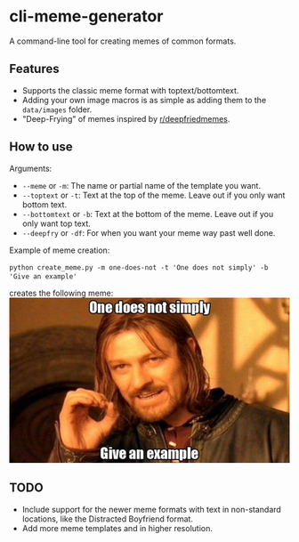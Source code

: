 # cli-meme-generator
A command-line tool for creating memes of common formats.  

## Features
* Supports the classic meme format with toptext/bottomtext.
* Adding your own image macros is as simple as adding them to the `data/images` folder.
* "Deep-Frying" of memes inspired by [r/deepfriedmemes](https://www.reddit.com/r/DeepFriedMemes/).

## How to use
Arguments:

* `--meme` or `-m`: The name or partial name of the template you want.
* `--toptext` or `-t`: Text at the top of the meme. Leave out if you only want bottom text.
* `--bottomtext` or `-b`: Text at the bottom of the meme. Leave out if you only want top text.
* `--deepfry` or `-df`: For when you want your meme way past well done.

Example of meme creation:
```
python create_meme.py -m one-does-not -t 'One does not simply' -b 'Give an example'
```
creates the following meme:  
![Example Meme](example.jpg)

## TODO
* Include support for the newer meme formats with text in non-standard locations, like the Distracted Boyfriend format.
* Add more meme templates and in higher resolution.
